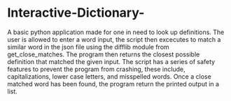 # Interactive-Dictionary-

A basic python application made for one in need to look up definitions. 
The user is allowed to enter a word input, the script then excecutes to match a similar word in the json file using the difflib module from get_close_matches. 
The program then returns the closest possible definition that matched the given input. 
The script has a series of safety features to prevent the program from crashing, these include, capitalizations, lower case letters, and misspelled words. 
Once a close matched word has been found, the program return the printed output in a list.
